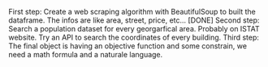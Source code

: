 First step: Create a web scraping algorithm with BeautifulSoup to built the dataframe. The infos are like area, street, price, etc... [DONE]
Second step: Search a population dataset for every georgarfical area. Probably on ISTAT website. Try an API to search the coordinates of every building.
Third step: The final object is having an objective function and some constrain, we need a math formula and a naturale language. 
